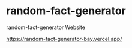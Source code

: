 # random-fact-generator
random-fact-generator Website

https://random-fact-generator-bay.vercel.app/
